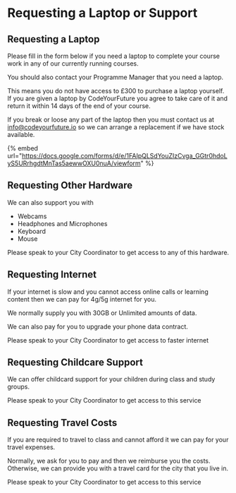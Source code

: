 # Requesting a Laptop or Support

## Requesting a Laptop

Please fill in the form below if you need a laptop to complete your course work in any of our currently running courses.&#x20;

You should also contact your Programme Manager that you need a laptop.

This means you do not have access to £300 to purchase a laptop yourself. If you are given a laptop by CodeYourFuture you agree to take care of it and return it within 14 days of the end of your course.&#x20;

If you break or loose any part of the laptop then you must contact us at [info@codeyourfuture.io](mailto:info@codeyourfuture.io) so we can arrange a replacement if we have stock available.

{% embed url="https://docs.google.com/forms/d/e/1FAIpQLSdYouZIzCvga_GGtr0hdoLyS5URrhgdtMnTas5aewwOXU0nuA/viewform" %}

## Requesting Other Hardware

We can also support you with

* Webcams
* Headphones and Microphones
* Keyboard
* Mouse

Please speak to your City Coordinator to get access to any of this hardware.&#x20;

## Requesting Internet

If your internet is slow and you cannot access online calls or learning content then we can pay for 4g/5g internet for you.

We normally supply you with 30GB or Unlimited amounts of data.&#x20;

We can also pay for you to upgrade your phone data contract.

Please speak to your City Coordinator to get access to faster internet

## Requesting Childcare Support

We can offer childcard support for your children during class and study groups.

Please speak to your City Coordinator to get access to this service

## Requesting Travel Costs

If you are required to travel to class and cannot afford it we can pay for your travel expenses.&#x20;

Normally, we ask for you to pay and then we reimburse you the costs. Otherwise, we can provide you with a travel card for the city that you live in.

Please speak to your City Coordinator to get access to this service
